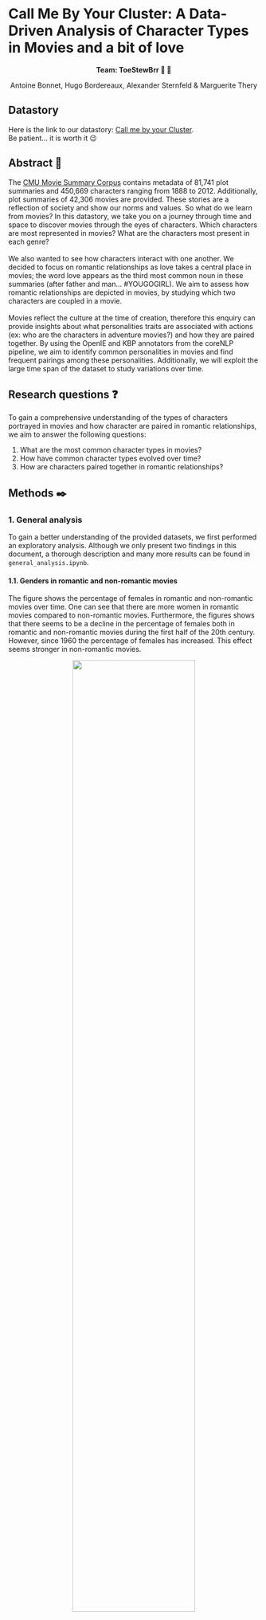 # Call Me By Your Cluster: A Data-Driven Analysis of Character Types in Movies and a bit of love

<p align="center"><b>Team: ToeStewBrr 🍲 🦶</b></p>
<p align="center">Antoine Bonnet, Hugo Bordereaux, Alexander Sternfeld & Marguerite Thery</p>

## Datastory

Here is the link to our datastory: [Call me by your Cluster](https://bdx786.github.io/). \
Be patient... it is worth it 😉


## Abstract 📰

The [CMU Movie Summary Corpus](http://www.cs.cmu.edu/~ark/personas/) contains metadata of 81,741 plot summaries and 450,669 characters ranging from 1888 to 2012. Additionally, plot summaries of 42,306 movies are provided. These stories are a reflection of society and show our norms and values. So what do we learn from movies? In this datastory, we take you on a journey through time and space to discover movies through the eyes of characters. Which characters are most represented in movies? What are the characters most present in each genre? \
\
We also wanted to see how characters interact with one another. We decided to focus on romantic relationships as love takes a central place in movies; the word love appears as the third most common noun in these summaries (after father and man… #YOUGOGIRL). We aim to assess how romantic relationships are depicted in movies, by studying which two characters are coupled in a movie. \
\
Movies reflect the culture at the time of creation, therefore this enquiry can provide insights about what personalities traits are associated with actions (ex: who are the characters in adventure movies?) and how they are paired together. By using the OpenIE and KBP annotators from the coreNLP pipeline, we aim to identify common personalities in movies and find frequent pairings among these personalities. Additionally, we will exploit the large time span of the dataset to study variations over time.

## Research questions ❓

To gain a comprehensive understanding of the types of characters portrayed in movies and how character are paired in romantic relationships, we aim to answer the following questions:

1. What are the most common character types in movies?
2. How have common character types evolved over time?
3. How are characters paired together in romantic relationships?

## Methods ✒️

### 1. General analysis
To gain a better understanding of the provided datasets, we first performed an exploratory analysis. Although we only present two findings in this document, a thorough description and many more results can be found in `general_analysis.ipynb`. 

#### 1.1. Genders in romantic and non-romantic movies

The figure shows the percentage of females in romantic and non-romantic movies over time. One can see that there are more women in romantic movies compared to non-romantic movies. Furthermore, the figures shows that there seems to be a decline in the percentage of females both in romantic and non-romantic movies during the first half of the 20th century. However, since 1960 the percentage of females has increased. This effect seems stronger in non-romantic movies.

<p align="center" width="100%">
    <img width="70%" src="Images/Gender_over_time.png">
</p>

#### 1.2. Character personalities

As a first step to discovering the personalities that are present in romantic movies, we used the provided TV trope personality types. Characters from approximately 500 movies were classified into 72 character types. From this, we obtained the 10 most common character types among romantic movies as shown below. For those wondering: the defining characteristics of a '*ditz*' are [profound stupidity or quirkiness](https://tvtropes.org/pmwiki/pmwiki.php/Main/TheDitz). 

<p align="center" width="100%">
    <img width="70%" src="Images/Tv_trope_clusters.png">
</p>

Although this gives a rough sketch of the different personality clusters, only 500 of the 42,306 provided movies are considered in this dataset. We have therefore conducted our own analysis directly on the plot summaries to extract couples and character roles. 

### 2. CoreNLP analysis

[**CoreNLP**](https://nlp.stanford.edu/software/) is an NLP toolkit with vast capability created at Stanford University. It runs through a **pipeline** of sequential textual analysis steps called **annotators**. The full list of available annotators is available [here](https://stanfordnlp.github.io/CoreNLP/annotators.html). We will use CoreNLP to extract couples and lovers' persona from the plot summaries. 

#### 2.1. Exploring pre-existing analysis

The authors of the dataset performed a preliminary analysis of the plot summaries using CoreNLP annotators. We used this data to extract the main character and the characters' pair with the most interactions in each movie. We define the main character of a movie as the entity 'PERSON' with the highest number of occurrences in the plot summary; and the principal characters' pair of a movie as the pair with the highest number of common mentions within a sentence over the plot summary. 

However, using common mentions as a proxy for love relationships is a shallow approximation. Even if we restrict ourselves to romantic movies, the assumption that the most interacting pair of characters will be a love couple is too strong. Therefore, we decided to run a customized CoreNLP pipeline with additional annotators to extract more reliable insights. 

#### 2.2. Custom CoreNLP pipeline

We now use a **custom CoreNLP pipeline** to analyze the plot summaries. A complete description of our pipeline is available in the `coreNLP_analysis.ipynb` notebook. Our custom pipeline consists of the following annotators: 

| Annotator | Description |
|------------|------------------------------------------------------------------------------------------------------|
| 1. [Tokenization (tokenize)](https://stanfordnlp.github.io/CoreNLP/tokenize.html) | Turns the whole text into tokens.  |
| 2. [Parts Of Speech (POS)](https://stanfordnlp.github.io/CoreNLP/pos.html) | Tags each token with part of speech labels (e.g. determinants, verbs and nouns). |
| 3. [Lemmatization (lemma)](https://stanfordnlp.github.io/CoreNLP/lemma.html) | Reduces each word to its lemma (e.g. *was* becomes *be*).|
| 4. [Named Entity Recognition (NER)](https://stanfordnlp.github.io/CoreNLP/ner.html) | Identifies named entities from the text, including characters, locations and organizations. |
| 5. [Constituency parsing (parse)](https://stanfordnlp.github.io/CoreNLP/parse.html) | Performs a syntactic analysis of each sentence in the form of a tree. |
| 6. [Coreference resolution (coref)](https://stanfordnlp.github.io/CoreNLP/coref.html) | Aggregates mentions of the same entities in a text (e.g. when 'Harry' and 'he' refer to the same person). |
| 7. [Dependency parsing (depparse)](https://stanfordnlp.github.io/CoreNLP/depparse.html) | Syntactic dependency parser. | 
| 8. [Natural Logic (natlog)](https://stanfordnlp.github.io/CoreNLP/natlog.html)| Identifies quantifier scope and token polarity. Required for OpenIE. |
| 9. [Open Information Extraction (OpenIE)](https://stanfordnlp.github.io/CoreNLP/openie.html) | Identifies relation between words as triples *(subject, relation, object of relation)*. |
| 10. [Knowledge Base Population (KBP)](https://stanfordnlp.github.io/CoreNLP/kbp.html) | Filters meaningful relation triples. |

Note: Due to the weakness of the computing power at our disposition, our analysis is currently restricted to 1491 romantic comedy movies. A broader analysis will be performed on all movies when gaining access to computing clusters.  

It was important to run this customized pipeline to have **depparse** and **KBP** annotators. These annotators allow us to find the characteristics associated with each character along with demographics elements. We also used the KBP annotator to extract relationships between characters.

### 3. Clustering 

For each character, we extracted attributes, agent verbs, patient verbs and tags (title, spouse, age) from coreNLP output. We then embed all descriptive words (actions, attributes, titles) of all characters into a high-dimensional vector space using [spaCy](https://spacy.io/). 

We then weighed the word embedding of each word for each character by their cosine distance to the average semantic vector of words with the same type used for all characters in the dataset. The *cosine distance* is defined as:

$$\text{cosine distance}(x_1, x_2) = 1-\frac{x_1 \cdot x_2}{||x_1||\cdot||x_2||}$$ where $x_1$ and $x_2$ are the vector representations of two words.

To visualize our clusters, we then mapped these high-dimensional descriptive vectors to 50-dimensional space using Principal Component Analysis to prepare the ground for a second dimensionality reduction technique. We now perform [t-SNE dimensionality reduction](https://en.wikipedia.org/wiki/T-distributed_stochastic_neighbor_embedding) on the pre-reduced weighted embeddings. 

Last, we applied DBSCAN clustering to obtain the clusters, which we labeled manually based on the descriptions of the characters. Specifically, we looked at the ten characters that originated from movies with the highest box office revenue in that cluster.

### 3. Findings and future analysis

The answer of the research questions can be find in the datastory. 
    

## Organization within the team 💪
|            | **Task**                                                                                             |
|------------|------------------------------------------------------------------------------------------------------|
| Antoine | Develop core NLP pipeline with Marguerite <br /> Use core NLP to describe relationships between characters <br /> Extract characters' information based on CoreNLP outputs <br /> Embed descriptions and cluster characters with Alexander. <br /> Label the clusters <br/> Generate data for interactive cluster visualization with Alexander |
| Marguerite | Develop core NLP pipeline with Antoine <br /> Cluster characters by main characteristics <br />  Create general analysis plot for the website <br /> Write the datastory with Alexander <br />         |
| Hugo | Refine classification for romantic words  <br /> Set up general layout of the website <br /> Generate interactive plot for the clusters with Alexander                                      |
| Alexander | Conduct General Analysis <br /> Embed descriptions and cluster characters with Antoine. <br />  Generate interactive plot for the clusters with Hugo <br /> Generate data for interactive cluster visualization with Antoine <br /> Write the datastory with Marguerite <br /> Create graphs for each cluster's characterisitcs <br /> Adjust general layout of the website|

## Bonus
    if (permutation(team_name) == professor_name): 
        print('Didn't you notice?')


